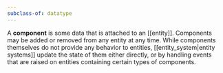 ```yaml
---
subclass-of: datatype
---
```


A **component** is some data that is attached to an [[entity]]. Components may be added or removed from any entity at any time. While components themselves do not provide any behavior to entities, [[entity_system|entity systems]] update the state of them either directly, or by handling events that are raised on entities containing certain types of components.



